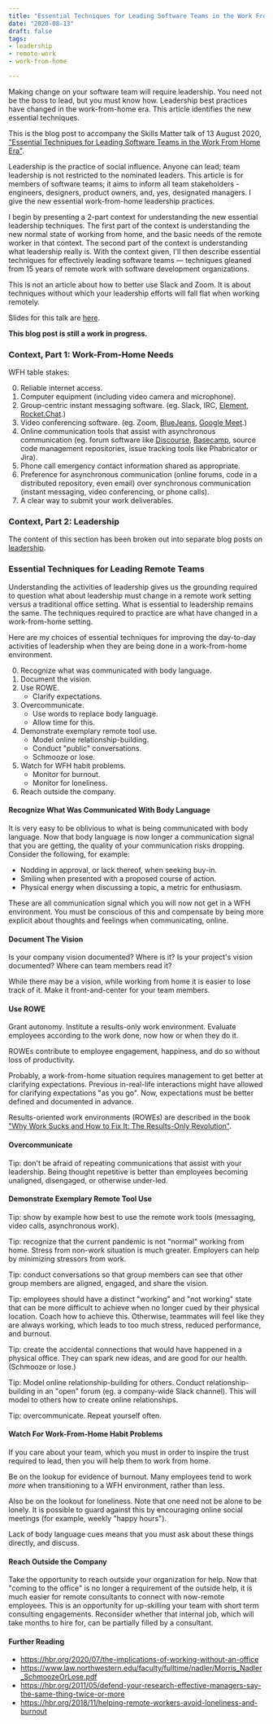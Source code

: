 ```yaml
---
title: "Essential Techniques for Leading Software Teams in the Work From Home Era"
date: "2020-08-13"
draft: false
tags:
- leadership
- remote-work
- work-from-home

---
```


Making change on your software team will require leadership. You need not be
the boss to lead, but you must know how. Leadership best practices have changed
in the work-from-home era. This article identifies the new essential
techniques.

This is the blog post to accompany the Skills Matter talk of 13 August 2020,
["Essential Techniques for Leading Software Teams in the Work From Home Era"](https://skillsmatter.com/meetups/13127-essential-techniques-for-leading-software-teams-in-the-work-from-home-era).

<!--more-->


Leadership is the practice of social influence. Anyone can lead; team
leadership is not restricted to the nominated leaders. This article is for
members of software teams; it aims to inform all team stakeholders - engineers,
designers, product owners, and, yes, designated managers. I give the new
essential work-from-home leadership practices.

I begin by presenting a 2-part context for understanding the new essential
leadership techniques. The first part of the context is understanding the new
normal state of working from home, and the basic needs of the remote worker in
that context. The second part of the context is understanding what leadership
really is. With the context given, I'll then describe essential techniques for
effectively leading software teams — techniques gleaned from 15 years of remote
work with software development organizations.

This is not an article about how to better use Slack and Zoom. It is about
techniques without which your leadership efforts will fall flat when working
remotely.

Slides for this talk are [here](/slides/robinbb-skills-matter-2020-08-13.pdf).

**This blog post is still a work in progress.**


### Context, Part 1: Work-From-Home Needs

WFH table stakes:

0. Reliable internet access.
1. Computer equipment (including video camera and microphone).
2. Group-centric instant messaging software. (eg. Slack, IRC,
   [Element](https://element.io/),
   [Rocket.Chat](https://rocket.chat/).)
3. Video conferencing software. (eg. Zoom,
   [BlueJeans](https://www.bluejeans.com/),
   [Google Meet](https://meet.google.com/).)
4. Online communication tools that assist with asynchronous communication (eg.
   forum software like [Discourse](https://www.discourse.org/),
   [Basecamp](https://basecamp.com), source code management repositories,
   issue tracking tools like Phabricator or Jira).
5. Phone call emergency contact information shared as appropriate.
6. Preference for asynchronous communication (online forums, code in a
   distributed repository, even email) over synchronous communication (instant
   messaging, video conferencing, or phone calls).
7. A clear way to submit your work deliverables.


### Context, Part 2: Leadership

The content of this section has been broken out into separate blog posts on [leadership](/blog/leadership).


### Essential Techniques for Leading Remote Teams

Understanding the activities of leadership gives us the grounding required to
question what about leadership must change in a remote work setting versus a
traditional office setting.  What is essential to leadership remains the same.
The techniques required to practice are what have changed in a work-from-home
setting.

Here are my choices of essential techniques for improving the day-to-day
activities of leadership when they are being done in a work-from-home
environment.

0. Recognize what was communicated with body language.
1. Document the vision.
2. Use ROWE.
   - Clarify expectations.
3. Overcommunicate.
   - Use words to replace body language.
   - Allow time for this.
4. Demonstrate exemplary remote tool use.
   - Model online relationship-building.
   - Conduct "public" conversations.
   - Schmooze or lose.
5. Watch for WFH habit problems.
   - Monitor for burnout.
   - Monitor for loneliness.
6. Reach outside the company.


#### Recognize What Was Communicated With Body Language

It is very easy to be oblivious to what is being communicated with body
language.  Now that body language is now longer a communication signal that you
are getting, the quality of your communication risks dropping. Consider the
following, for example:

- Nodding in approval, or lack thereof, when seeking buy-in.
- Smiling when presented with a proposed course of action.
- Physical energy when discussing a topic, a metric for enthusiasm.

These are all communication signal which you will now not get in a WFH
environment. You must be conscious of this and compensate by being more
explicit about thoughts and feelings when communicating, online.


#### Document The Vision

Is your company vision documented? Where is it? Is your project's vision
documented? Where can team members read it?

While there may be a vision, while working from home it is easier to lose track
of it. Make it front-and-center for your team members.


#### Use ROWE

Grant autonomy. Institute a results-only work environment. Evaluate employees
according to the work done, now how or when they do it.

ROWEs contribute to employee engagement, happiness, and do so without loss of
productivity.

Probably, a work-from-home situation requires management to get better at
clarifying expectations. Previous in-real-life interactions might have allowed
for clarifying expectations "as you go". Now, expectations must be better
defined and documented in advance.

Results-oriented work environments (ROWEs) are described in the book
["Why Work Sucks and How to Fix It: The Results-Only Revolution"][work-sucks].

[work-sucks]: https://www.amazon.com/Why-Work-Sucks-How-Fix/dp/1591842921


#### Overcommunicate

Tip: don't be afraid of repeating communications that assist with your
leadership. Being thought repetitive is better than employees becoming
unaligned, disengaged, or otherwise under-led.


#### Demonstrate Exemplary Remote Tool Use

Tip: show by example how best to use the remote work tools (messaging, video
calls, asynchronous work).

Tip: recognize that the current pandemic is not "normal" working from home.
Stress from non-work situation is much greater. Employers can help by
minimizing stressors from work.

Tip: conduct conversations so that group members can see that other group
members are aligned, engaged, and share the vision.

Tip: employees should have a distinct "working" and "not working" state that
can be more difficult to achieve when no longer cued by their physical
location. Coach how to achieve this. Otherwise, teammates will feel like they
are always working, which leads to too much stress, reduced performance, and
burnout.

Tip: create the accidental connections that would have happened in a physical
office. They can spark new ideas, and are good for our health.
(Schmooze or lose.)

Tip: Model online relationship-building for others. Conduct
relationship-building in an "open" forum (eg. a company-wide Slack channel).
This will model to others how to create online relationships.

Tip: overcommunicate. Repeat yourself often. 


#### Watch For Work-From-Home Habit Problems

If you care about your team, which you must in order to inspire the trust
required to lead, then you will help them to work from home.

Be on the lookup for evidence of burnout. Many employees tend to work *more*
when transitioning to a WFH environment, rather than less.

Also be on the lookout for loneliness. Note that one need not be alone to be
lonely. It is possible to guard against this by encouraging online social
meetings (for example, weekly "happy hours").

Lack of body language cues means that you must ask about these things directly,
and discuss.


#### Reach Outside the Company

Take the opportunity to reach outside your organization for help. Now that
"coming to the office" is no longer a requirement of the outside help, it is
much easier for remote consultants to connect with now-remote employees. This
is an opportunity for up-skilling your team with short term consulting
engagements. Reconsider whether that internal job, which will take months to
hire for, can be partially filled by a consultant.


#### Further Reading

- https://hbr.org/2020/07/the-implications-of-working-without-an-office
- https://www.law.northwestern.edu/faculty/fulltime/nadler/Morris_Nadler_SchmoozeOrLose.pdf
- https://hbr.org/2011/05/defend-your-research-effective-managers-say-the-same-thing-twice-or-more
- https://hbr.org/2018/11/helping-remote-workers-avoid-loneliness-and-burnout
